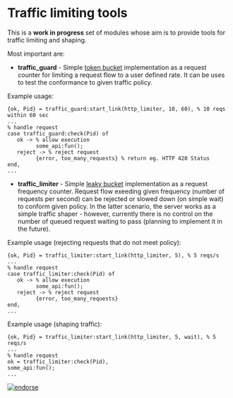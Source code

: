 Traffic limiting tools
======================

This is a **work in progress** set of modules whose aim is to provide tools for traffic limiting and shaping.

Most important are:

* **traffic\_guard** - Simple [token bucket](http://en.wikipedia.org/wiki/Token_bucket) implementation as a request counter for limiting a request flow to a user defined rate.
                      It can be uses to test the conformance to given traffic policy.

Example usage:

    {ok, Pid} = traffic_guard:start_link(http_limiter, 10, 60), % 10 reqs within 60 sec
    ...
    % handle request
    case traffic_guard:check(Pid) of
       ok -> % allow execution
             some_api:fun();
       reject -> % reject request
             {error, too_many_requests} % return eg. HTTP 420 Status
    end,
    ...


* **traffic\_limiter** - Simple [leaky bucket](http://en.wikipedia.org/wiki/Leaky_bucket) implementation as a request frequency counter. Request flow exeeding given frequency
                         (number of requests per second) can be rejected or slowed down (on simple wait) to conform given policy. In the latter scenario, the server works as
                         a simple traffic shaper - however, currently there is no control on the number of queued request waiting to pass (planning to implement it in the future).

Example usage (rejecting requests that do not meet policy):

    {ok, Pid} = traffic_limiter:start_link(http_limiter, 5), % 5 reqs/s
    ...
    % handle request
    case traffic_limiter:check(Pid) of
       ok -> % allow execution
             some_api:fun();
       reject -> % reject request
             {error, too_many_requests}
    end,
    ...

Example usage (shaping traffic):

    {ok, Pid} = traffic_limiter:start_link(http_limiter, 5, wait), % 5 reqs/s
    ...
    % handle request
    ok = traffic_limiter:check(Pid),
    some_api:fun();
    ...


[![endorse](http://api.coderwall.com/systra/endorse.png)](http://coderwall.com/systra)
